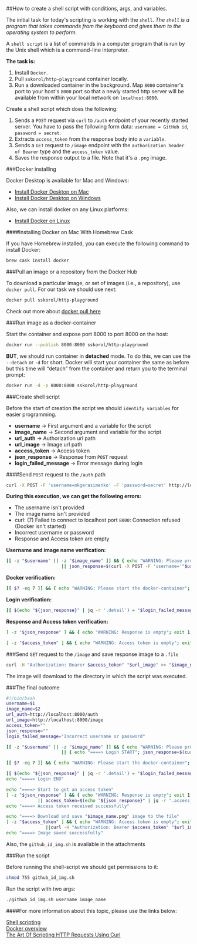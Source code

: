 ##How to create a shell script with conditions, args, and variables.

The initial task for today's scripting is working with the ``shell``.  *The ``shell`` is a program that takes commands from the keyboard and gives them to the operating system to perform.*

A ``shell script`` is a list of commands in a computer program that is run by the Unix shell which is a command-line interpreter. 

**The task is:** 
1. Install ``Docker``.
2. Pull ``sskorol/http-playground`` container locally.
3. Run a downloaded container in the background. Map ``8000`` container's port to your host's ``8000`` port so that a newly started http server will be available from within your local network on ``localhost:8000``.

Create a shell script which does the following:
1. Sends a ``POST`` request via ``curl`` to ``/auth`` endpoint of your recently started server. You have to pass the following form data: ``username = GitHub id``, ``password = secret``.
2. Extracts ``access_token`` from the response body into a ``variable``.
3. Sends a ``GET`` request to ``/image`` endpoint with the ``authorization header of Bearer`` type and the ``access_token`` value.
4. Saves the response output to a file. Note that it's a ``.png`` image.

###Docker installing

Docker Desktop is available for Mac and Windows:
 - [Install Docker Desktop on Mac](https://docs.docker.com/docker-for-mac/install/)
 - [Install Docker Desktop on Windows](https://docs.docker.com/docker-for-windows/install/)
 
Also, we can install docker on any Linux platforms:
 - [Install Docker on Linux](https://docs.docker.com/engine/install/#server)
 
####Installing Docker on Mac With Homebrew Cask

If you have Homebrew installed, you can execute the following command to install Docker:

```bash
brew cask install docker
```

###Pull an image or a repository from the Docker Hub

To download a particular image, or set of images (i.e., a repository), use ``docker pull``. For our task we should use next: 

```bash
docker pull sskorol/http-playground
```

Check out more about [docker pull here](https://docs.docker.com/engine/reference/commandline/pull/)

###Run image as a docker-container

Start the container and expose port 8000 to port 8000 on the host:

```bash
docker run --publish 8000:8000 sskorol/http-playground
```

**BUT**, we should run container in **detached** mode. To do this, we can use the ``--detach`` or ``-d`` for short. Docker will start your container the same as before but this time will “detach” from the container and return you to the terminal prompt:

```bash
docker run -d -p 8000:8000 sskorol/http-playground
```

###Create shell script

Before the start of creation the script we should ``identify variables`` for easier programming.

 - **username** -> First argument and a variable for the script
 - **image_name** -> Second argument and variable for the script
 - **url_auth** -> Authorization url path 
 - **url_image** -> Image url path
 - **access_token** -> Access token
 - **json_response** -> Response from ``POST`` request
 - **login_failed_message** -> Error message during login
 
####Send ``POST`` request to the ``/auth`` path

```bash
curl -X POST -F 'username=mkgerasimenko' -F 'password=secret' http://localhost:8000/auth
```

**During this execution, we can get the following errors:**
 - The username isn't provided
 - The image name isn't provided
 - curl: (7) Failed to connect to localhost port ``8000``: Connection refused (Docker isn't started)
 - Incorrect username or password
 - Response and Access token are empty
 
**Username and image name verification:**

```bash
[[ -z "$username" || -z "$image_name" ]] && { echo "WARNING: Please provide username and image name"; exit 1; } \
					 || json_response=$(curl -X POST -F 'username='"$username" -F 'password=secret' "$url_auth")
```

**Docker verification:**

```bash
[[ $? -eq 7 ]] && { echo "WARNING: Please start the docker-container"; exit 1; }
```

**Login verification:**

```bash
[[ $(echo "${json_response}" | jq -r '.detail') = "$login_failed_message" ]] && { echo "WARNING: Login FAILED. $login_failed_message"; exit 1; }
```

**Response and Access token verification:**

```bash
[ -z "$json_response" ] && { echo "WARNING: Response is empty"; exit 1; }
```

```bash
[ -z "$access_token" ] && { echo "WARNING: Access token is empty"; exit 1; }
```

###Send `GET` request to the ``/image`` and save response image to a ``.file``

```bash
curl -H "Authorization: Bearer $access_token" "$url_image" >> "$image_name.png"
```

The image will download to the directory in which the script was executed.

###The final outcome

```bash
#!/bin/bash
username=$1
image_name=$2
url_auth=http://localhost:8000/auth
url_image=http://localhost:8000/image
access_token=""
json_response=""
login_failed_message="Incorrect username or password"

[[ -z "$username" || -z "$image_name" ]] && { echo "WARNING: Please provide username and image name"; exit 1; } \
					 || { echo "====> Login START"; json_response=$(curl -X POST -F 'username='"$username" -F 'password=secret' "$url_auth"); }

[[ $? -eq 7 ]] && { echo "WARNING: Please start the docker-container"; exit 1; }

[[ $(echo "${json_response}" | jq -r '.detail') = "$login_failed_message" ]] && { echo "WARNING: Login FAILED. $login_failed_message"; exit 1; }
echo "====> Login END"

echo "====> Start to get an access token"
[ -z "$json_response" ] && { echo "WARNING: Response is empty"; exit 1; } \
			|| access_token=$(echo "${json_response}" | jq -r '.access_token')
echo "====> Access token received successfully"

echo "====> Download and save "$image_name.png" image to the file"
[ -z "$access_token" ] && { echo "WARNING: Access token is empty"; exit 1; } \
 		       ||curl -H "Authorization: Bearer $access_token" "$url_image" >> "$image_name.png"
echo "====> Image saved successfully"
```

Also, the ``github_id_img.sh`` is available in the attachments

###Run the script

Before running the shell-script we should get permissions to it:

```bash
chmod 755 github_id_img.sh
```

Run the script with two args:

```bash
./github_id_img.sh username image_name
```

####For more information about this topic, please use the links below: 

[Shell scripting](https://www.tutorialkart.com/bash-shell-scripting/bash-date-format-options-examples/) \
[Docker overview](https://docs.docker.com/get-started/overview/) \
[The Art Of Scripting HTTP Requests Using Curl](https://curl.se/docs/httpscripting.html)
